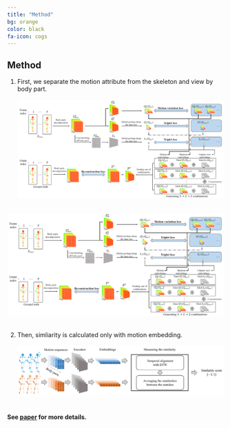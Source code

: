 ```yaml
---
title: "Method"
bg: orange
color: black
fa-icon: cogs
---
```


## Method

1. First, we separate the motion attribute from the skeleton and view by body part.
<br/><br/>
![method](./img/method.png)
<br/><br/>

<th class="tg-0pky"><IMG SRC="./img/method.png"></th>
<br/><br/>

2. Then, simliarity is calculated only with motion embedding.
<br/><br/>
![similarity](./img/similarity.png)
<br/><br/>

#### See [paper](https://openreview.net/forum?id=OavApYHSNF) for more details.

